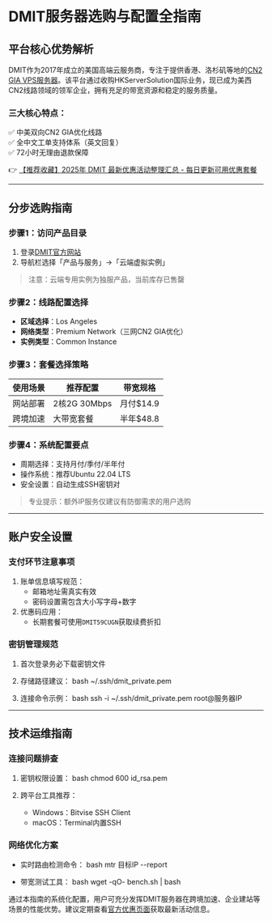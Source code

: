 # DMIT服务器选购与配置全指南

## 平台核心优势解析
DMIT作为2017年成立的美国高端云服务商，专注于提供香港、洛杉矶等地的[CN2 GIA VPS服务器](https://bit.ly/dmit_coupon)。该平台通过收购HKServerSolution国际业务，现已成为美西CN2线路领域的领军企业，拥有充足的带宽资源和稳定的服务质量。

### 三大核心特点：
✅ 中美双向CN2 GIA优化线路  
✅ 全中文工单支持体系（英文回复）  
✅ 72小时无理由退款保障  

👉 [【推荐收藏】2025年 DMIT 最新优惠活动整理汇总 - 每日更新可用优惠套餐](https://bit.ly/dmit_coupon)

---

## 分步选购指南

### 步骤1：访问产品目录
1. 登录[DMIT官方网站](https://bit.ly/dmit_coupon)
2. 导航栏选择「产品与服务」→「云端虚拟实例」

> 注意：云端专用实例为独服产品，当前库存已售罄

### 步骤2：线路配置选择
- **区域选择**：Los Angeles
- **网络类型**：Premium Network（三网CN2 GIA优化）
- **实例类型**：Common Instance

### 步骤3：套餐选择策略
| 使用场景      | 推荐配置               | 带宽规格 |
|---------------|------------------------|----------|
| 网站部署      | 2核2G 30Mbps           | 月付$14.9|
| 跨境加速      | 大带宽套餐             | 半年$48.8|

### 步骤4：系统配置要点
- 周期选择：支持月付/季付/半年付
- 操作系统：推荐Ubuntu 22.04 LTS
- 安全设置：自动生成SSH密钥对

> 专业提示：额外IP服务仅建议有防御需求的用户选购

---

## 账户安全设置

### 支付环节注意事项
1. 账单信息填写规范：
   - 邮箱地址需真实有效
   - 密码设置需包含大小写字母+数字
2. 优惠码应用：
   - 长期套餐可使用`DMIT59CUGN`获取续费折扣

### 密钥管理规范
1. 首次登录务必下载密钥文件
2. 存储路径建议：
   bash
   ~/.ssh/dmit_private.pem
   
3. 连接命令示例：
   bash
   ssh -i ~/.ssh/dmit_private.pem root@服务器IP
   

---

## 技术运维指南

### 连接问题排查
1. 密钥权限设置：
   bash
   chmod 600 id_rsa.pem
   
2. 跨平台工具推荐：
   - Windows：Bitvise SSH Client
   - macOS：Terminal内置SSH

### 网络优化方案
- 实时路由检测命令：
  bash
  mtr 目标IP --report
  
- 带宽测试工具：
  bash
  wget -qO- bench.sh | bash
  

通过本指南的系统化配置，用户可充分发挥DMIT服务器在跨境加速、企业建站等场景的性能优势。建议定期查看[官方优惠页面](https://bit.ly/dmit_coupon)获取最新活动信息。